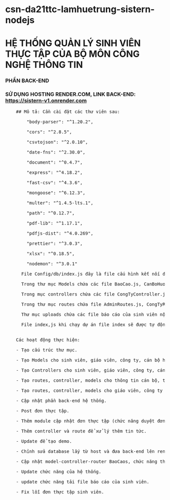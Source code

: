 # csn-da21ttc-lamhuetrung-sistern-nodejs
# HỆ THỐNG QUẢN LÝ SINH VIÊN THỰC TẬP CỦA BỘ MÔN CÔNG NGHỆ THÔNG TIN <br>
### PHẦN BACK-END
### SỬ DỤNG HOSTING RENDER.COM, LINK BACK-END: https://sistern-v1.onrender.com
  <pre>
    ## Mô tả: Cần cài đặt các thư viên sau: <br>
        "body-parser": "^1.20.2",<br>
        "cors": "^2.8.5",<br>
        "csvtojson": "^2.0.10",<br>
        "date-fns": "^2.30.0",<br>
        "document": "^0.4.7",<br>
        "express": "^4.18.2",<br>
        "fast-csv": "^4.3.6",<br>
        "mongoose": "^6.12.3",<br>
        "multer": "^1.4.5-lts.1",<br>
        "path": "^0.12.7",<br>
        "pdf-lib": "^1.17.1",<br>
        "pdfjs-dist": "^4.0.269",<br>
        "prettier": "^3.0.3",<br>
        "xlsx": "^0.18.5",<br>
        "nodemon": "^3.0.1"<br>
      File Config/db/index.js đây là file cấu hình kết nối đến mongoDB. Đầu tiên cần require thư viện mongoose vào để tương tác với MongoDb một cách thuận tiện. Tạo ra hàm connect để kết nối, sử dụng mongoose.connect() để cấu hình kết nối và sử dụng module.exports = { connect } xuất hàm connect ra để có thể sử dụng nó ở bất kỳ đâu trong ứng dụng. <br>
      Trong thư mục Models chứa các file BaoCao.js,	CanBoHuongDan.js, CongTy.js, DotThucTap.js, GiaoVien.js,	SinhVien.js, 	Taikhoan.js, ThongTinCongBo.js, ThucTap.js, 	TinTuc.js để tạo ra models cho các đối tượng trong cần xử lý trong cơ sở dữ liệu. Thực hiện require mongoose sử dụng để tương tác với cơ sở dữ liệu MongoDB từ ứng dụng Node.js của mình. Định nghĩa Schema để mô tả cấu trúc dữ liệu cho đối tượng trong cơ sở dữ liệu MongoDB. Tạo models từ schema Model này sẽ làm việc như một interface giữa ứng dụng Node.js của bạn và cơ sở dữ liệu MongoDB, cho phép bạn thực hiện các thao tác như tìm kiếm, thêm mới, cập nhật, xoá dữ liệu và nhiều thao tác khác. Xuất model để có thể sử dụng nó ở bất kỳ đâu trong ứng dụng của mình.  <br>
      Trong mục controllers chứa các file CongTyController.js, DotThucTapController.js, GiaoVienController.js, SinhVienController.js, TaiKhoanController.js, ThongTinCongBoController.js, ThucTapController.js, TinTucController.js để xử lý các yêu cầu CRUD từ giao diện người dùng. <br>
      Trong thư mục routes chứa file AdminRoutes.js, CongTyRoutes.js, DangKyRoutes.js, GiaoVienRoutes.js, SinhVienRoutes.js qui định các đường dẫn đến các xử lý được viết trong Controllers. Để sử dụng các hàm xử lý được viết trong controllers cần require các file đó ra gán vào biến và gọi đến các hàm được viết trong file đó bằng cách sử dụng toán tử “.”. <br>
      Thư mục uploads chứa các file báo cáo của sinh viên nộp lên trong quá trình thực tập.<br>
      File index,js khi chạy dự án file index sẽ được tự động thực hiện. Chính vì thế, để sử dụng các thư viện đã cài đặt và các đường dẫn xử lý cần require và định nghĩa ở đây.
<br>
    Các hoạt động thực hiện: <br>
    - Tạo cấu trúc thư mục. <br>
    - Tạo Models cho sinh viên, giáo viên, công ty, cán bộ hướng dẫn, đơn thực tập, thông báo. <br>
    - Tạo Controllers cho sinh viên, giáo viên, công ty, cán bộ hướng dẫn, đơn thực tập, thông báo. <br>
    - Tạo routes, controller, models cho thông tin cán bộ, thông tin công ty, tin tức.<br>
    - Tạo routes, controller, models cho giáo viên, công ty để lấy danhsachgiaovien, danhsachcongty.<br>
    - Cập nhật phần back-end hệ thống.<br>
    - Post đơn thực tập. <br>
    - Thêm module cập nhật đơn thực tập (chức năng duyệt đơn).<br>
    - Thêm controller và route để xử lý thêm tin tức.<br>
    - Update để tạo demo.<br>
    - Chỉnh sửa database lấy từ host và đưa back-end lên render.com<br>
    - Cập nhật model-controller-router BaoCaos, chức năng thêm file báo cáo, chỉnh sửa model CongTys, Thuctaps.<br>
    - Update chức năng của hệ thống.<br>
    - update chức năng tải file báo cáo của sinh viên.<br>
    - Fix lỗi đơn thực tập sinh viên.<br>
